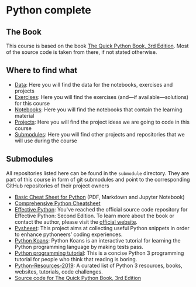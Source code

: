 # Python complete

## The Book
This course is based on the book [The Quick Python Book, 3rd Edition](https://www.manning.com/books/the-quick-python-book-third-edition). Most of the source code is taken from there, if not stated otherwise.

## Where to find what

- [Data](data): Here you will find the data for the notebooks, exercises and projects
- [Exercises](exercises): Here you will find the exercises (and&mdash;if available&mdash;solutions) for this course
- [Notebooks](nb): Here you will find the notebooks that contain the learning material
- [Projects](projects): Here you will find the project ideas we are going to code in this course
- [Submodules](submodules): Here you will find other projects and repositories that we will use during the course

## Submodules

All repositories listed here can be found in the `submodule` directory. They are part of this course in form of git submodules and point to the corresponding GitHub repositories of their project owners

- [Basic Cheat Sheet for Python](https://github.com/wilfredinni/python-cheatsheet) (PDF, Markdown and Jupyter Notebook)
- [Comprehensive Python Cheatsheet](https://github.com/gto76/python-cheatsheet)
- [Effective Python](https://github.com/bslatkin/effectivepython): You've reached the official source code repository for Effective Python: Second Edition. To learn more about the book or contact the author, please visit the [official website](https://effectivepython.com/).
- [Pysheeet](https://www.pythonsheets.com/): This project aims at collecting useful Python snippets in order to enhance pythoneers’ coding experiences.
- [Python Koans](https://github.com/gregmalcolm/python_koans): Python Koans is an interactive tutorial for learning the Python programming language by making tests pass.
- [Python programming tutorial](https://github.com/Akuli/python-tutorial): This is a concise Python 3 programming tutorial for people who think that reading is boring. 
- [Python-Resources-2019](https://github.com/stephenh67/python-resources-2019): A curated list of Python 3 resources, books, websites, tutorials, code challenges.
- [Source code for The Quick Python Book, 3rd Edition](https://github.com/nceder/qpbe3e)